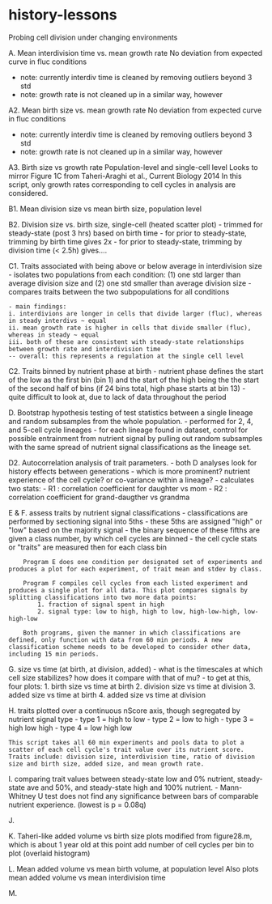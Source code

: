 # history-lessons
Probing cell division under changing environments


A. Mean interdivision time vs. mean growth rate
   No deviation from expected curve in fluc conditions
   - note: currently interdiv time is cleaned by removing outliers beyond 3 std
   - note: growth rate is not cleaned up in a similar way, however

A2. Mean birth size vs. mean growth rate
   No deviation from expected curve in fluc conditions
   - note: currently interdiv time is cleaned by removing outliers beyond 3 std
   - note: growth rate is not cleaned up in a similar way, however

A3. Birth size vs growth rate
    Population-level and single-cell level
    Looks to mirror Figure 1C from Taheri-Araghi et al., Current Biology 2014
    In this script, only growth rates corresponding to cell cycles in analysis are considered.


B1. Mean division size vs mean birth size, population level


B2. Division size vs. birth size, single-cell (heated scatter plot)
	- trimmed for steady-state (post 3 hrs) based on birth time
	- for prior to steady-state, trimming by birth time gives 2x
	- for prior to steady-state, trimming by division time (< 2.5h) gives....


C1. Traits associated with being above or below average in interdivision size
	- isolates two populations from each condition: (1) one std larger than average division size and (2) one std smaller than average division size
	- compares traits between the two subpopulations for all conditions

	- main findings:
	i. interdivions are longer in cells that divide larger (fluc), whereas in steady interdivs ~ equal
	ii. mean growth rate is higher in cells that divide smaller (fluc), whereas in steady ~ equal
	iii. both of these are consistent with steady-state relationships between growth rate and interdivision time
	-- overall: this represents a regulation at the single cell level



C2. Traits binned by nutrient phase at birth
	- nutrient phase defines the start of the low as the first bin (bin 1) and the start of the high being the the start of the second half of bins (if 24 bins total, high phase starts at bin 13) 
	- quite difficult to look at, due to lack of data throughout the period



D. Bootstrap hypothesis testing of test statistics between a single lineage and random subsamples from the whole population.
	- performed for 2, 4, and 5-cell cycle lineages
	- for each lineage found in dataset, control for possible entrainment from nutrient signal by pulling out random subsamples with the same spread of nutrient signal classifications as the lineage set.

D2. Autocorrelation analysis of trait parameters.
	- both D analyses look for history effects between generations
	- which is more prominent? nutrient experience of the cell cycle? or co-variance within a lineage?
	- calculates two stats:
	-    R1 : correlation coefficient for daughter vs mom
	-    R2 : correlation coefficient for grand-daugther vs grandma





E & F. assess traits by nutrient signal classifications
		- classifications are performed by sectioning signal into 5ths
		- these 5ths are assigned "high" or "low" based on the majority signal
		- the binary sequence of these fifths are given a class number, by which cell cycles are binned
		- the cell cycle stats or "traits" are measured then for each class bin

		Program E does one condition per designated set of experiments and produces a plot for each experiment, of trait mean and stdev by class.

		Program F compiles cell cycles from each listed experiment and produces a single plot for all data. This plot compares signals by splitting classifications into two more data points:
			1. fraction of signal spent in high
			2. signal type: low to high, high to low, high-low-high, low-high-low

		Both programs, given the manner in which classifications are defined, only function with data from 60 min periods. A new classification scheme needs to be developed to consider other data, including 15 min periods.



G. size vs time (at birth, at division, added)
	- what is the timescales at which cell size stabilizes? how does it compare with that of mu?
	- to get at this, four plots:
	1. birth size vs time at birth
	2. division size vs time at division
	3. added size vs time at birth
	4. added size vs time at division



H. traits plotted over a continuous nScore axis, though segregated by nutrient signal type
	- type 1 = high to low
	- type 2 = low to high
	- type 3 = high low high
	- type 4 = low high low

	This script takes all 60 min experiments and pools data to plot a scatter of each cell cycle's trait value over its nutrient score. Traits include: division size, interdivision time, ratio of division size and birth size, added size, and mean growth rate.



I. comparing trait values between steady-state low and 0% nutrient, steady-state ave and 50%, and steady-state high and 100% nutrient.
	- Mann-Whitney U test does not find any significance between bars of comparable nutrient experience. (lowest is p = 0.08q) 



J. 


K. Taheri-like added volume vs birth size plots
   modified from figure28.m, which is about 1 year old at this point
   add number of cell cycles per bin to plot (overlaid histogram)



L. Mean added volume vs mean birth volume, at population level
   Also plots mean added volume vs mean interdivision time


M. 
